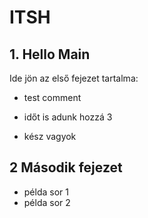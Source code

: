 # ITSH

## 1. Hello Main

Ide jön az első fejezet tartalma:

- test comment
- időt is adunk hozzá 3

- kész vagyok

## 2 Második fejezet

- példa sor 1
- példa sor 2
